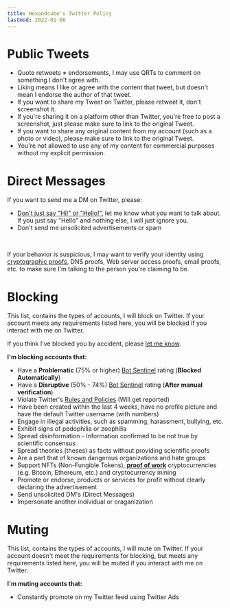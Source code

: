 ```yaml
---
title: Hexandcube's Twitter Policy
lastmod: 2022-01-06
--- 
```


# Public Tweets

- Quote retweets ≠ endorsements, I may use QRTs to comment on something I don't agree with.
- Liking means I like or agree with the content that tweet, but doesn't mean I endorse the author of that tweet.
- If you want to share my Tweet on Twitter, please retweet it, don't screenshot it.
- If you're sharing it on a platform other than Twitter, you're free to post a screenshot, just
please make sure to link to the original Tweet.
- If you want to share any original content from my account (such as a photo or video), please make sure to link to the original Tweet.
- You're not allowed to use any of my content for commercial purposes without my explicit permission.

# Direct Messages

If you want to send me a DM on Twitter, please:

- [Don't just say "Hi!" or "Hello!"](https://nohello.net/), let me know what you want to talk about. If you just say "Hello" and nothing else, I will just ignore you.
- Don't send me unsolicited advertisements or spam

&nbsp;

If your behavior is suspicious, I may want to verify your identity using [cryptographic  proofs](http://localhost:1313/.well-known/profile.txt), DNS proofs, Web server access proofs, email proofs, etc. to make sure I'm talking
to the person you're claiming to be.

# Blocking

This list, contains the types of accounts, I will block on Twitter.
If your account meets any requirements listed here, you will be blocked if you interact with me on Twitter.

If you think I've blocked you by accident, please [let me know](/contact).

**I'm blocking accounts that:**

- Have a **Problematic** (75% or higher) [Bot Sentinel](https://botsentinel.com) rating (**Blocked Automatically**)
- Have a **Disruptive** (50% - 74%) [Bot Sentinel](https://botsentinel.com) rating (**After manual verification**)
- Violate Twitter's [Rules and Policies](https://help.twitter.com/en/rules-and-policies#twitter-rules) (Will get reported)
- Have been created within the last 4 weeks, have no profile picture and have the default Twitter username (with numbers)
- Engage in illegal activities, such as spamming, harassment, bullying, etc.
- Exhibit signs of pedophilia or zoophilia
- Spread disinformation - Information confirmed to be not true by scientific consensus
- Spread theories (theses) as facts without providing scientific proofs
- Are a part that of known dangerous organizations and hate groups
- Support NFTs (Non-Fungible Tokens), [**proof of work**](https://en.wikipedia.org/wiki/Proof_of_work) cryptocurrencies (e.g. Bitcoin, Ethereum, etc.) and cryptocurrency mining 
- Promote or endorse, products or services for profit without clearly declaring the advertisement
- Send unsolicited DM's (Direct Messages)
- Impersonate another individual or oraganization

# Muting

This list, contains the types of accounts, I will mute on Twitter.
If your account doesn't meet the requirements for blocking, but meets any requirements listed here, you will be muted if you interact with me on Twitter.

**I'm muting accounts that:**

- Constantly promote on my Twitter feed using Twitter Ads

